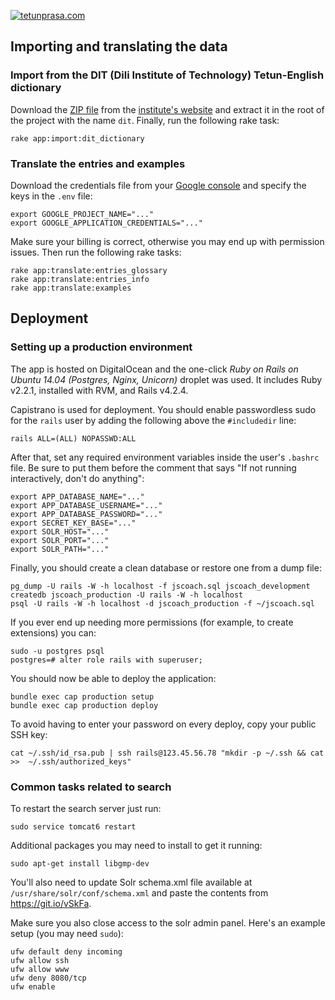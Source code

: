 [![tetunprasa.com](https://tetunprasa.com/logo.svg)](https://tetunprasa.com)

## Importing and translating the data

### Import from the DIT (Dili Institute of Technology) Tetun-English dictionary

Download the [ZIP file](http://www.tetundit.tl/Publications/DIT%20Tetun%20-%20English%20Lexicon.zip)
from the [institute's website](http://www.tetundit.tl/) and extract it in the
root of the project with the name `dit`. Finally, run the following rake task:

```shell
rake app:import:dit_dictionary
```

### Translate the entries and examples

Download the credentials file from your [Google console](https://console.cloud.google.com/)
and specify the keys in the `.env` file:

```shell
export GOOGLE_PROJECT_NAME="..."
export GOOGLE_APPLICATION_CREDENTIALS="..."
```

Make sure your billing is correct, otherwise you may end up with permission issues.
Then run the following rake tasks:

```shell
rake app:translate:entries_glossary
rake app:translate:entries_info
rake app:translate:examples
```

## Deployment

### Setting up a production environment

The app is hosted on DigitalOcean and the one-click _Ruby on Rails on Ubuntu 14.04
(Postgres, Nginx, Unicorn)_ droplet was used. It includes Ruby v2.2.1, installed with RVM,
and Rails v4.2.4.

Capistrano is used for deployment. You should enable passwordless sudo for the `rails`
user by adding the following above the `#includedir` line:

```shell
rails ALL=(ALL) NOPASSWD:ALL
```

After that, set any required environment variables inside the user's `.bashrc` file. Be sure
to put them before the comment that says "If not running interactively, don't do anything":

```shell
export APP_DATABASE_NAME="..."
export APP_DATABASE_USERNAME="..."
export APP_DATABASE_PASSWORD="..."
export SECRET_KEY_BASE="..."
export SOLR_HOST="..."
export SOLR_PORT="..."
export SOLR_PATH="..."
```

Finally, you should create a clean database or restore one from a dump file:

```shell
pg_dump -U rails -W -h localhost -f jscoach.sql jscoach_development
createdb jscoach_production -U rails -W -h localhost
psql -U rails -W -h localhost -d jscoach_production -f ~/jscoach.sql
```

If you ever end up needing more permissions (for example, to create extensions) you can:

```shell
sudo -u postgres psql
postgres=# alter role rails with superuser;
```

You should now be able to deploy the application:

```shell
bundle exec cap production setup
bundle exec cap production deploy
```

To avoid having to enter your password on every deploy, copy your public SSH key:

```shell
cat ~/.ssh/id_rsa.pub | ssh rails@123.45.56.78 "mkdir -p ~/.ssh && cat >>  ~/.ssh/authorized_keys"
```

### Common tasks related to search

To restart the search server just run:

```shell
sudo service tomcat6 restart
```

Additional packages you may need to install to get it running:

```shell
sudo apt-get install libgmp-dev
```

You'll also need to update Solr schema.xml file available at `/usr/share/solr/conf/schema.xml`
and paste the contents from https://git.io/vSkFa.

Make sure you also close access to the solr admin panel. Here's an example setup (you may need `sudo`):

```shell
ufw default deny incoming
ufw allow ssh
ufw allow www
ufw deny 8080/tcp
ufw enable
```
